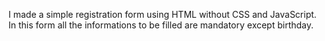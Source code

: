 I made a simple registration form using HTML without CSS and JavaScript. In this form all the informations to be filled are mandatory except birthday.